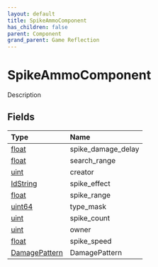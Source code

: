 ```yaml
---
layout: default
title: SpikeAmmoComponent
has_children: false
parent: Component
grand_parent: Game Reflection
---
```

# SpikeAmmoComponent
Description 

## Fields
| Type | Name |
|:-------------|:--------------|
| [float](/game-reflection/components/float.md) | spike_damage_delay |
| [float](/game-reflection/components/float.md) | search_range |
| [uint](/game-reflection/components/uint.md) | creator |
| [IdString](/game-reflection/components/id_string.md) | spike_effect |
| [float](/game-reflection/components/float.md) | spike_range |
| [uint64](/game-reflection/components/uint64.md) | type_mask |
| [uint](/game-reflection/components/uint.md) | spike_count |
| [uint](/game-reflection/components/uint.md) | owner |
| [float](/game-reflection/components/float.md) | spike_speed |
| [DamagePattern](/game-reflection/classes/damage_pattern.md) | DamagePattern |
